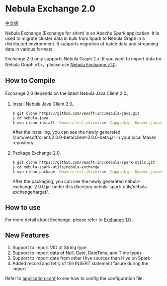 # Nebula Exchange 2.0
 [中文版](https://github.com/vesoft-inc/nebula-spark-utils/blob/main/nebula-exchange/README-CN.md)
 
Nebula Exchange (Exchange for short) is an Apache Spark application. It is used to migrate cluster data in bulk from Spark to Nebula Graph in a distributed environment. It supports migration of batch data and streaming data in various formats.

Exchange 2.0 only supports Nebula Graph 2.x. If you want to import data for Nebula Graph v1.x，please use [Nebula Exchange v1.0](https://github.com/vesoft-inc/nebula-java/tree/v1.0/tools/exchange).

## How to Compile

Exchange 2.0 depends on the latest Nebula Java Client 2.0。

1. Install Nebula Java Client 2.0。

    ```bash
    $ git clone https://github.com/vesoft-inc/nebula-java.git
    $ cd nebula-java
    $ mvn clean install -Dmaven.test.skip=true -Dgpg.skip -Dmaven.javadoc.skip=true  
    ```

    After the installing, you can see the newly generated /com/vesoft/client/2.0.0-beta/client-2.0.0-beta.jar in your local Maven repository.

2. Package Exchange 2.0。

    ```bash
    $ git clone https://github.com/vesoft-inc/nebula-spark-utils.git
    $ cd nebula-spark-utils/nebula-exchange
    $ mvn clean package -Dmaven.test.skip=true -Dgpg.skip -Dmaven.javadoc.skip=true
    ```

    After the packaging, you can see the newly generated nebula-exchange-2.0.0.jar under this directory nebula-spark-utils/nebula-exchange/target/.
    
## How to use

For more detail about Exchange, please refer to [Exchange 1.0](https://github.com/vesoft-inc/nebula-java/tree/v1.0/tools/exchange) .


## New Features

1. Support to import VID of String type
2. Support to import data of Null, Date, DateTime, and Time types
3. Support to import data from other Hive sources than Hive on Spark
4. Added record and retry of the INSERT statement failure during the import

Refer to [application.conf](https://github.com/vesoft-inc/nebula-spark-utils/tree/main/nebula-exchange/src/main/resources) to see how to config the configuration file.
